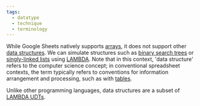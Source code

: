 ```yaml
---
tags:
  - datatype
  - technique
  - terminology
---
```

While Google Sheets natively supports [arrays](https://sheets.wiki/arrays/), it does not support other [data structures](https://en.wikipedia.org/wiki/Data_structure). We can simulate structures such as [binary search trees](https://en.wikipedia.org/wiki/Binary_search_tree) or [singly-linked lists](https://en.wikipedia.org/wiki/Linked_list) using [LAMBDA](https://sheets.wiki/lambda/). Note that in this context, 'data structure' refers to the computer science concept; in conventional spreadsheet contexts, the term typically refers to conventions for information arrangement and processing, such as with [tables](https://en.wikipedia.org/wiki/Table_(information)).

Unlike other programming languages, data structures are a subset of [LAMBDA UDTs](sheets.wiki/lambda-udts/).